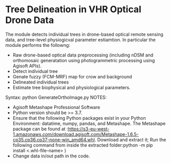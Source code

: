 # Tree Delineation in VHR Optical Drone Data

The module detects individual trees in drone-based optical remote sensing data, and tree-level physiogicval parameter estiamtion. In particular the module performs the followng: 
- Raw drone-based optical data preprocessing (including nDSM and orthomosaic generatation using photogrammetric processing using Agisoft APIs).
- Detect individual tree
- Genate fuzzy (FCM-MRF) map for crow and background
- Delineated individual trees
- Estimate tree biophysical and physiological parameters.

Syntax:
python GenerateOrthoImage.py
NOTES:
* Agisoft Metashape Professional Software
* Python version should be >= 3.7.
* Ensure that the following Python packages exist in your Python Environment: datatime, numpy, pandas, and Metashape. The Metashape package can be found at :https://s3-eu-west-1.amazonaws.com/download.agisoft.com/Metashape-1.6.5-cp35.cp36.cp37-none-win_amd64.whl. Download and extract it; Run the following command from inside the extracted folder:python -m pip install <.whl-file-name> )
* Change data in/out path in the code.
